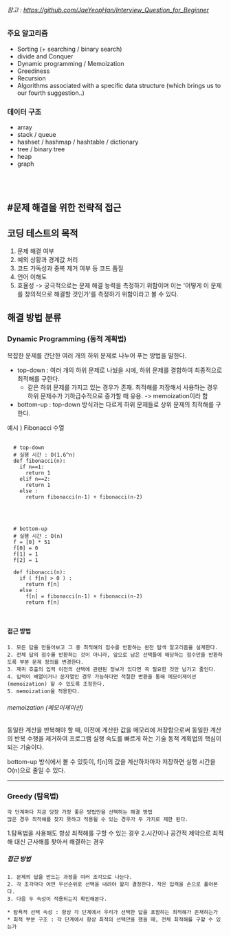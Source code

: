 ###### 참고 : https://github.com/JaeYeopHan/Interview_Question_for_Beginner


### 주요 알고리즘
  - Sorting (+ searching / binary search)
  - divide and Conquer
  - Dynamic programming / Memoization
  - Greediness
  - Recursion
  - Algorithms associated with a specific data structure (which brings us to our fourth suggestion..)

### 데이터 구조
  - array
  - stack / queue
  - hashset / hashmap / hashtable / dictionary
  - tree / binary tree
  - heap
  - graph
</br>
</br>

#문제 해결을 위한 전략적 접근
----------------------------
## 코딩 테스트의 목적
   1. 문제 해결 여부
   2. 예외 상황과 경계값 처리
   3. 코드 가독성과 중복 제거 여부 등 코드 품질
   4. 언어 이해도
   5. 효율성
 -> 궁극적으로는 문제 해결 능력을 측정하기 위함이며 이는 '어떻게 이 문제를 창의적으로 해결할 것인가'를 측정하기 위함이라고 볼 수 있다.
 
## 해결 방법 분류
### Dynamic Programming (동적 계획법)
  복잡한 문제를 간단한 여러 개의 하위 문제로 나누어 푸는 방법을 말한다.
  * top-down : 여러 개의 하위 문제로 나눴을 시에, 하위 문제를 결합하여 최종적으로 최적해를 구한다.
    - 같은 하위 문제를 가지고 있는 경우가 존재. 최적해를 저장해서 사용하는 경우 하위 문제수가 기하급수적으로 증가할 때 유용. -> memoization이라 함
  * bottom-up : top-down 방식과는 다르게 하위 문제들로 상위 문제의 최적해를 구한다.
  
  예시 ) Fibonacci 수열
  <pre>
  <code>
  # top-down
  # 실행 시간 : O(1.6^n)
  def fibonacci(n):
    if n==1:
      return 1
    elif n==2:
      return 1
    else :
      return fibonacci(n-1) + fibonacci(n-2)
  </code>
  </pre>

  <pre>
  <code>
  # bottom-up
  # 실행 시간 : O(n)
  f = [0] * 51
  f[0] = 0
  f[1] = 1
  f[2] = 1

  def fibonacci(n):
    if ( f[n] > 0 ) :
      return f[n]
    else :
      f[n] = fibonacci(n-1) + fibonacci(n-2)
      return f[n]
  </code>
  </pre>
	
  #### 접근 방법
    1. 모든 답을 만들어보고 그 중 최적해의 점수를 반환하는 완전 탐색 알고리즘을 설계한다.
    2. 전체 답의 점수를 반환하는 것이 아니라, 앞으로 남은 선택들에 해당하는 점수만을 반환하도록 부분 문제 정의를 변경한다.
    3. 재귀 호출의 입력 이전의 선택에 관련된 정보가 있다면 꼭 필요한 것만 남기고 줄인다.
    4. 입력이 배열이거나 문자열인 경우 가능하다면 적절한 변환을 통해 메모이제이션(memoization) 할 수 있도록 조정한다.
    5. memoization을 적용한다.
    
  ###### memoization (메모이제이션)
  동일한 계산을 반복해야 할 때, 이전에 계산한 값을 메모리에 저장함으로써 동일한 계산의 반복 수행을 제거하여 프로그램 실행 속도를 빠르게 하는 기술
  동적 계획법의 핵심이 되는 기술이다.
    
  bottom-up 방식에서 볼 수 있듯이,  f[n]의 값을 계산하자마자 저장하면 실행 시간을 O(n)으로 줄일 수 있다.
  
- - -

### Greedy (탐욕법)
	각 단계마다 지금 당장 가장 좋은 방법만을 선택하는 해결 방법
	많은 경우 최적해를 찾지 못하고 적용될 수 있는 경우가 두 가지로 제한 된다.
    
  1.탐욕법을 사용해도 항상 최적해를 구할 수 있는 경우
  2.시간이나 공간적 제약으로 최적해 대신 근사해를 찾아서 해결하는 경우
    
  ##### 접근 방법
    1. 문제의 답을 만드는 과정을 여러 조각으로 나눈다.
    2. 각 조각마다 어떤 우선순위로 선택을 내려야 할지 결정한다. 작은 입력을 손으로 풀어본다.
    3. 다음 두 속성이 적용되는지 확인해본다.
    
    * 탐욕적 선택 속성 : 항상 각 단계에서 우리가 선택한 답을 포함하는 최적해가 존재하는가
    * 최적 부분 구조 : 각 단계에서 항상 최적의 선택만을 했을 때, 전체 최적해를 구할 수 있는가
